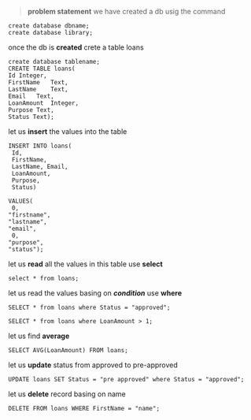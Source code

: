 > **problem statement**
we have  created a db usig the command 
```
create database dbname;
create database library;
```

once the db is **created** crete a table loans
```
create database tablename;
CREATE TABLE loans(
Id Integer, 	
FirstName	Text,
LastName	Text,
Email	Text,
LoanAmount	Integer,
Purpose	Text,
Status Text);
```

let us __insert__ the values into the table
```
INSERT INTO loans(
 Id,
 FirstName, 
 LastName, Email, 
 LoanAmount, 
 Purpose, 
 Status) 

VALUES(
 0,
"firstname",
"lastname",
"email",
 0,
"purpose",
"status");
```

let us **read** all the values in this table use __select__
```
select * from loans;
```

let us read the values basing on _**condition**_ use **where**

```
SELECT * from loans where Status = "approved";

SELECT * from loans where LoanAmount > 1;
```
let us find **average**
```
SELECT AVG(LoanAmount) FROM loans;
```

let us __update__ status from approved to pre-approved
```
UPDATE loans SET Status = "pre approved" where Status = "approved";
```

let us  __delete__ record basing on name
```
DELETE FROM loans WHERE FirstName = "name";
```